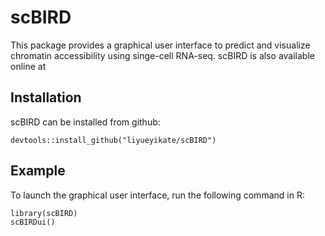 scBIRD
======

<!-- badges: start -->
<!-- badges: end -->
This package provides a graphical user interface to predict and
visualize chromatin accessibility using singe-cell RNA-seq. scBIRD is
also available online at

Installation
------------

scBIRD can be installed from github:

    devtools::install_github("liyueyikate/scBIRD")

Example
-------

To launch the graphical user interface, run the following command in R:

    library(scBIRD)
    scBIRDui()
